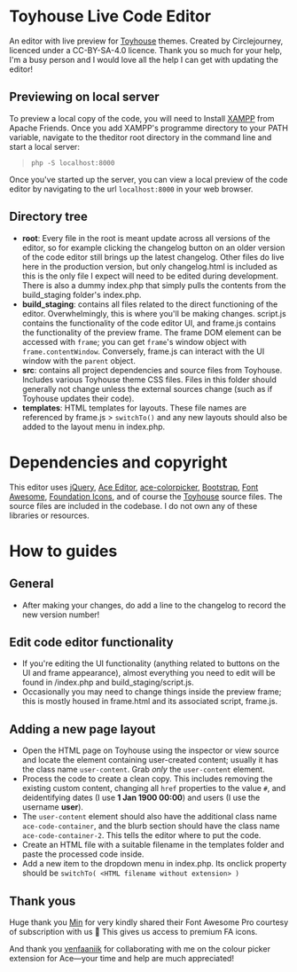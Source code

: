 # Toyhouse Live Code Editor
An editor with live preview for [Toyhouse](https://toyhou.se) themes. Created by Circlejourney, licenced under a CC-BY-SA-4.0 licence. Thank you so much for your help, I'm a busy person and I would love all the help I can get with updating the editor!

## Previewing on local server
To preview a local copy of the code, you will need to Install [XAMPP](https://www.apachefriends.org/) from Apache Friends. Once you add XAMPP's programme directory to your PATH variable, navigate to the theditor root directory in the command line and start a local server:

> `php -S localhost:8000`

Once you've started up the server, you can view a local preview of the code editor by navigating to the url `localhost:8000` in your web browser.

## Directory tree
- **root**: Every file in the root is meant update across all versions of the editor, so for example clicking the changelog button on an older version of the code editor still brings up the latest changelog. Other files do live here in the production version, but only changelog.html is included as this is the only file I expect will need to be edited during development. There is also a dummy index.php that simply pulls the contents from the build_staging folder's index.php.
- **build_staging**: contains all files related to the direct functioning of the editor. Overwhelmingly, this is where you'll be making changes. script.js contains the functionality of the code editor UI, and frame.js contains the functionality of the preview frame. The frame DOM element can be accessed with `frame`; you can get `frame`'s window object with `frame.contentWindow`. Conversely, frame.js can interact with the UI window with the `parent` object.
- **src**: contains all project dependencies and source files from Toyhouse. Includes various Toyhouse theme CSS files. Files in this folder should generally not change unless the external sources change (such as if Toyhouse updates their code).
- **templates**: HTML templates for layouts. These file names are referenced by frame.js > `switchTo()` and any new layouts should also be added to the layout menu in index.php.

# Dependencies and copyright
This editor uses [jQuery](https://code.jquery.com/), [Ace Editor](https://ace.c9.io/), [ace-colorpicker](https://github.com/easylogic/ace-colorpicker), [Bootstrap](https://getbootstrap.com/), [Font Awesome](https://fontawesome.com/), [Foundation Icons](https://zurb.com/playground/foundation-icon-fonts-3), and of course the [Toyhouse](https://toyhou.se) source files. The source files are included in the codebase. I do not own any of these libraries or resources.

# How to guides

## General
- After making your changes, do add a line to the changelog to record the new version number!

## Edit code editor functionality
- If you're editing the UI functionality (anything related to buttons on the UI and frame appearance), almost everything you need to edit will be found in /index.php and build_staging/script.js.
- Occasionally you may need to change things inside the preview frame; this is mostly housed in frame.html and its associated script, frame.js.

## Adding a new page layout
- Open the HTML page on Toyhouse using the inspector or view source and locate the element containing user-created content; usually it has the class name `user-content`. Grab *only* the `user-content` element.
- Process the code to create a clean copy. This includes removing the existing custom content, changing all `href` properties to the value `#`, and deidentifying dates (I use **1 Jan 1900 00:00**) and users (I use the username **user**).
- The `user-content` element should also have the additional class name `ace-code-container`, and the blurb section should have the class name `ace-code-container-2`. This tells the editor where to put the code.
- Create an HTML file with a suitable filename in the templates folder and paste the processed code inside.
- Add a new item to the dropdown menu in index.php. Its onclick property should be `switchTo( <HTML filename without extension> )`

## Thank yous
Huge thank you [Min](https://github.com/liwoyadan) for very kindly shared their Font Awesome Pro courtesy of subscription with us 💙 This gives us access to premium FA icons.

And thank you [venfaaniik](https://github.com/venfaaniik) for collaborating with me on the colour picker extension for Ace—your time and help are much appreciated!